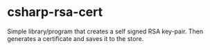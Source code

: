 # csharp-rsa-cert
Simple library/program that creates a self signed RSA key-pair. Then generates a certificate and saves it to the store.
